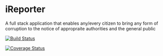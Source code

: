 # iReporter
A full stack application that enables any/every citizen to bring any form of corruption to the notice of appropraite authorities and the general public










[![Build Status](https://travis-ci.org/beejay1293/iReporter.svg?branch=get-specific-redflag)](https://travis-ci.org/beejay1293/iReporter)

[![Coverage Status](https://coveralls.io/repos/github/beejay1293/iReporter/badge.svg?branch=get-specific-redflag)](https://coveralls.io/github/beejay1293/iReporter?branch=get-specific-redflag)
